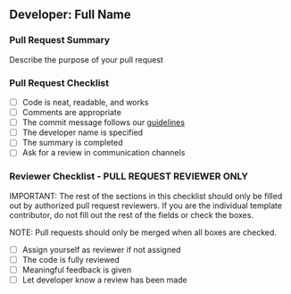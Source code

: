 
## Developer: Full Name

### Pull Request Summary

Describe the purpose of your pull request

### Pull Request Checklist
- [ ] Code is neat, readable, and works
- [ ] Comments are appropriate
- [ ] The commit message follows our [guidelines](https://h4i.notion.site/Conventional-Commits-593452ad1179489399ad3bd696ef772a)
- [ ] The developer name is specified
- [ ] The summary is completed
- [ ] Ask for a review in communication channels

### Reviewer Checklist  - PULL REQUEST REVIEWER ONLY

IMPORTANT: The rest of the sections in this checklist should only be filled out by authorized pull request reviewers. If you are the individual template contributor, do not fill out the rest of the fields or check the boxes.

NOTE: Pull requests should only be merged when all boxes are checked.

- [ ] Assign yourself as reviewer if not assigned
- [ ] The code is fully reviewed
- [ ] Meaningful feedback is given
- [ ] Let developer know a review has been made
